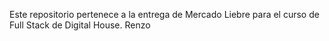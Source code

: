 Este repositorio pertenece a la entrega de Mercado Liebre para el curso de Full Stack de Digital House.
Renzo
